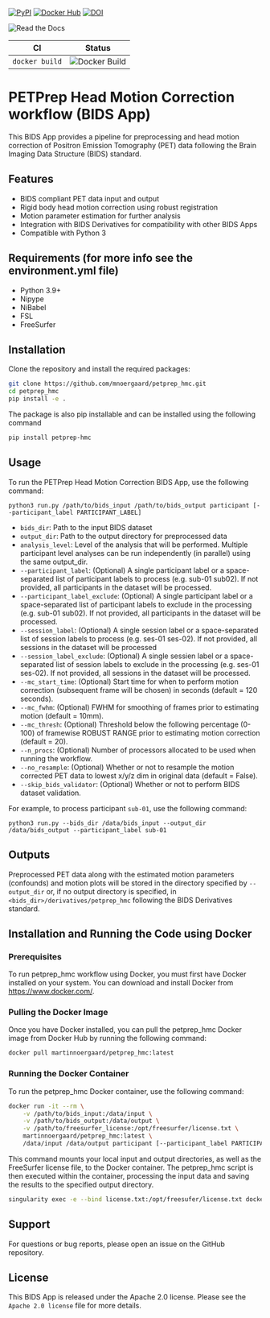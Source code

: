 [![PyPI](https://img.shields.io/pypi/v/petprep-hmc)](https://pypi.org/project/petprep-hmc/0.0.8/) [![Docker Hub](https://img.shields.io/docker/automated/martinnoergaard/petprep_hmc)](https://hub.docker.com/r/martinnoergaard/petprep_hmc) [![DOI](https://zenodo.org/badge/DOI/10.5281/zenodo.14168647.svg)](https://doi.org/10.5281/zenodo.14168647)

![Read the Docs](https://readthedocs.org/projects/petprep_hmc/badge/?version=latest)

| CI  | Status |
|---------| ------ |
| `docker build` | ![Docker Build](https://codebuild.us-east-1.amazonaws.com/badges?uuid=eyJlbmNyeXB0ZWREYXRhIjoiSlFmZFpmNVZRbXFXc1ZLMXZVRnpnVVdvVVZucEZ5cS9ib0JyOGhLNTJsRWtROU12Y0hUUUlRaXBwd0ZDbTR2MGJzeGZFYmJNdlRqdndMRVRQWFZzQ2M4PSIsIml2UGFyYW1ldGVyU3BlYyI6IkVzMzhLTlFBelNrMXl6Tm4iLCJtYXRlcmlhbFNldFNlcmlhbCI6MX0%3D&branch=main) |

# PETPrep Head Motion Correction workflow (BIDS App)
This BIDS App provides a pipeline for preprocessing and head motion correction of Positron Emission Tomography (PET) data following the Brain Imaging Data Structure (BIDS) standard.

## Features

- BIDS compliant PET data input and output
- Rigid body head motion correction using robust registration
- Motion parameter estimation for further analysis
- Integration with BIDS Derivatives for compatibility with other BIDS Apps
- Compatible with Python 3

## Requirements (for more info see the environment.yml file)

- Python 3.9+
- Nipype
- NiBabel
- FSL
- FreeSurfer

## Installation

Clone the repository and install the required packages:

```bash
git clone https://github.com/mnoergaard/petprep_hmc.git
cd petprep_hmc
pip install -e .
```

The package is also pip installable and can be installed using the following command

```bash
pip install petprep-hmc
```

## Usage

To run the PETPrep Head Motion Correction BIDS App, use the following command:

`python3 run.py /path/to/bids_input /path/to/bids_output participant [--participant_label PARTICIPANT_LABEL]`

- `bids_dir`: Path to the input BIDS dataset
- `output_dir`: Path to the output directory for preprocessed data
- `analysis_level`: Level of the analysis that will be performed. Multiple participant level analyses can be run independently (in parallel) using the same output_dir.
- `--participant_label`: (Optional) A single participant label or a space-separated list of participant labels to process (e.g. sub-01 sub02). If not provided, all participants in the dataset will be processed.
- `--participant_label_exclude`: (Optional) A single participant label or a space-separated list of participant labels to exclude in the processing (e.g. sub-01 sub02). If not provided, all participants in the dataset will be processed.
- `--session_label`: (Optional) A single session label or a space-separated list of session labels to process (e.g. ses-01 ses-02). If not provided, all sessions in the dataset will 
be processed
- `--session_label_exclude`: (Optional) A single sessien label or a space-separated list of session labels to exclude in the processing (e.g. ses-01 ses-02). If not provided, all sessions in the dataset will be processed.
- `--mc_start_time`: (Optional) Start time for when to perform motion correction (subsequent frame will be chosen) in seconds (default = 120 seconds).
- `--mc_fwhm`: (Optional) FWHM for smoothing of frames prior to estimating motion (default = 10mm).
- `--mc_thresh`: (Optional) Threshold below the following percentage (0-100) of framewise ROBUST RANGE prior to estimating motion correction (default = 20).
- `--n_procs`: (Optional) Number of processors allocated to be used when running the workflow.
- `--no_resample`: (Optional) Whether or not to resample the motion corrected PET data to lowest x/y/z dim in original data (default = False). 
- `--skip_bids_validator`: (Optional) Whether or not to perform BIDS dataset validation.

For example, to process participant `sub-01`, use the following command:

`python3 run.py --bids_dir /data/bids_input --output_dir /data/bids_output --participant_label sub-01`

## Outputs

Preprocessed PET data along with the estimated motion parameters (confounds) and motion plots will be stored in the directory specified by `--output_dir` or, if no output directory is specified, in `<bids_dir>/derivatives/petprep_hmc` following the BIDS Derivatives standard. 

## Installation and Running the Code using Docker

### Prerequisites
To run petprep_hmc workflow using Docker, you must first have Docker installed on your system. You can download and install Docker from https://www.docker.com/.

### Pulling the Docker Image
Once you have Docker installed, you can pull the petprep_hmc Docker image from Docker Hub by running the following command:

```bash
docker pull martinnoergaard/petprep_hmc:latest
```

### Running the Docker Container
To run the petprep_hmc Docker container, use the following command:

```bash
docker run -it --rm \
    -v /path/to/bids_input:/data/input \
    -v /path/to/bids_output:/data/output \
    -v /path/to/freesurfer_license:/opt/freesurfer/license.txt \
    martinnoergaard/petprep_hmc:latest \
    /data/input /data/output participant [--participant_label PARTICIPANT_LABEL]
```

This command mounts your local input and output directories, as well as the FreeSurfer license file, to the Docker container. The petprep_hmc script is then executed within the container, processing the input data and saving the results to the specified output directory.

```bash
singularity exec -e --bind license.txt:/opt/freesufer/license.txt docker://martinnoergaard/petprep_hmc:latest python3 /opt/petprep_hmc/run.py
```

## Support

For questions or bug reports, please open an issue on the GitHub repository.

## License

This BIDS App is released under the Apache 2.0 license. Please see the `Apache 2.0 license` file for more details.
